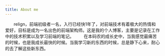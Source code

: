 ```yaml
---
title: About me
---
```

  &emsp;&emsp;relign，前端初级者一名，入行已经快1年了，对前端技术有着极大的热情和爱好，目标是成为一名出色的前端架构师。这是我的个人博客，主要是记录在工作中的技术积累以及学习前端的笔记。
  &emsp;&emsp;在本码农的成长史中，当我感觉最痛苦的时候，也是我成长最快的时候。当我学习新的东西的时候，总是静下心来，耐心的去了解这些新东西。
